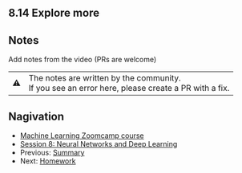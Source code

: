 
## 8.14 Explore more


 




## Notes

Add notes from the video (PRs are welcome)


<table>
   <tr>
      <td>⚠️</td>
      <td>
         The notes are written by the community. <br>
         If you see an error here, please create a PR with a fix.
      </td>
   </tr>
</table>


## Nagivation

* [Machine Learning Zoomcamp course](../)
* [Session 8: Neural Networks and Deep Learning](./)
* Previous: [Summary](13-summary.md)
* Next: [Homework](homework.md)